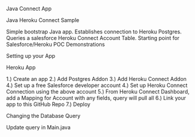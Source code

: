 Java Connect App

Java Heroku Connect Sample

Simple bootstrap Java app.
Establishes connection to Heroku Postgres.
Queries a salesforce Heroku Connect Account Table.
Starting point for Salesforce/Heroku POC Demonstrations

Setting up your App

Heroku App

1.) Create an app 2.) Add Postgres Addon 3.) Add Heroku Connect Addon 4.) Set up a free Salesforce developer account 4.) Set up Heroku Connect Connection using the above account 5.) From Heroku Connect Dashboard, add a Mapping for Account with any fields, query will pull all 6.) Link your app to this GitHub Repo 7.) Deploy

Changing the Database Query

Update query in Main.java
